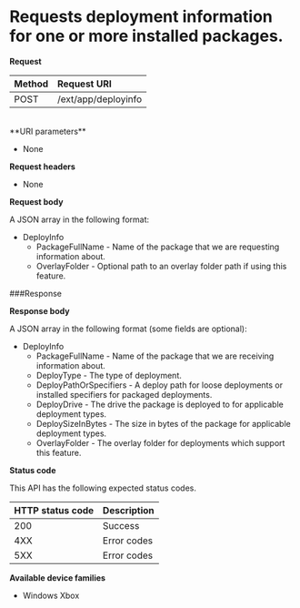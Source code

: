 # Requests deployment information for one or more installed packages.

**Request**

Method      | Request URI
:------     | :------
POST | /ext/app/deployinfo
<br />
**URI parameters**

 - None

**Request headers**

- None

**Request body**

A JSON array in the following format:

* DeployInfo
  * PackageFullName - Name of the package that we are requesting information about.
  * OverlayFolder - Optional path to an overlay folder path if using this feature.

###Response

**Response body**

A JSON array in the following format (some fields are optional):

* DeployInfo
  * PackageFullName - Name of the package that we are receiving information about.
  * DeployType - The type of deployment.
  * DeployPathOrSpecifiers - A deploy path for loose deployments or installed specifiers for packaged deployments.
  * DeployDrive - The drive the package is deployed to for applicable deployment types.
  * DeploySizeInBytes - The size in bytes of the package for applicable deployment types.
  * OverlayFolder - The overlay folder for deployments which support this feature.

**Status code**

This API has the following expected status codes.

HTTP status code      | Description
:------     | :-----
200 | Success
4XX | Error codes
5XX | Error codes


**Available device families**

* Windows Xbox